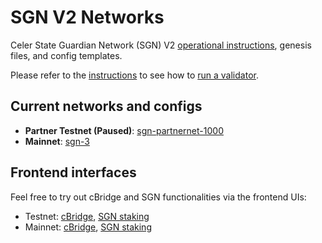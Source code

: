 # SGN V2 Networks

Celer State Guardian Network (SGN) V2 [operational instructions](./docs/), genesis files, and config templates.

Please refer to the [instructions](./docs/) to see how to [run a validator](./docs/validator.md).

## Current networks and configs

- **Partner Testnet (Paused)**: [sgn-partnernet-1000](./sgn-partnernet-1000/)
- **Mainnet**: [sgn-3](./sgn-3/)

## Frontend interfaces

Feel free to try out cBridge and SGN functionalities via the frontend UIs:

- Testnet: [cBridge](https://cbridge-partner-testnet.celer.network/), [SGN staking](https://sgn-partner-testnet.celer.network/)
- Mainnet: [cBridge](https://cbridge.celer.network/), [SGN staking](https://sgn.celer.network/)

